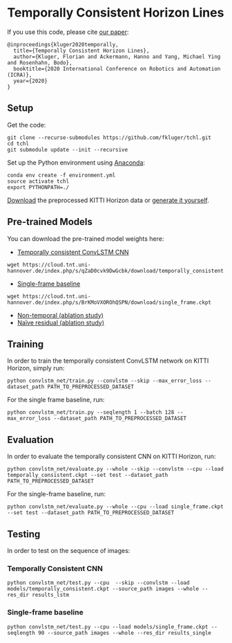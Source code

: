 # Temporally Consistent Horizon Lines

If you use this code, please cite [our paper](https://arxiv.org/abs/1907.10014):
```
@inproceedings{kluger2020temporally,
  title={Temporally Consistent Horizon Lines},
  author={Kluger, Florian and Ackermann, Hanno and Yang, Michael Ying and Rosenhahn, Bodo},
  booktitle={2020 International Conference on Robotics and Automation (ICRA)},
  year={2020}
}
```

## Setup
Get the code:
```
git clone --recurse-submodules https://github.com/fkluger/tchl.git
cd tchl
git submodule update --init --recursive
```

Set up the Python environment using [Anaconda](https://www.anaconda.com/): 
```
conda env create -f environment.yml
source activate tchl
export PYTHONPATH=./
```

[Download](https://cloud.tnt.uni-hannover.de/index.php/s/YPWqXyD7Hm5c71u) the preprocessed KITTI Horizon data or [generate it yourself](https://github.com/fkluger/kitti_horizon).

## Pre-trained Models

You can download the pre-trained model weights here:
* [Temporally consistent ConvLSTM CNN](https://cloud.tnt.uni-hannover.de/index.php/s/qZaD0cvk9DwGcbk)
```
wget https://cloud.tnt.uni-hannover.de/index.php/s/qZaD0cvk9DwGcbk/download/temporally_consistent.ckpt
```
* [Single-frame baseline](https://cloud.tnt.uni-hannover.de/index.php/s/BrKMoVXOROhQSPN)
```
wget https://cloud.tnt.uni-hannover.de/index.php/s/BrKMoVXOROhQSPN/download/single_frame.ckpt
```
* [Non-temporal (ablation study)](https://cloud.tnt.uni-hannover.de/index.php/s/38Tnb9E1Yh7Ye8q)
* [Naïve residual (ablation study)](https://cloud.tnt.uni-hannover.de/index.php/s/2rOJUtScXfCXvkG)


## Training

In order to train the temporally consistent ConvLSTM network on KITTI Horizon, simply run:
```
python convlstm_net/train.py --convlstm --skip --max_error_loss --dataset_path PATH_TO_PREPROCESSED_DATASET 
```

For the single frame baseline, run:
```
python convlstm_net/train.py --seqlength 1 --batch 128 --max_error_loss --dataset_path PATH_TO_PREPROCESSED_DATASET 
```

## Evaluation
In order to evaluate the temporally consistent CNN on KITTI Horizon, run:
```
python convlstm_net/evaluate.py --whole --skip --convlstm --cpu --load temporally_consistent.ckpt --set test --dataset_path PATH_TO_PREPROCESSED_DATASET
```
For the single-frame baseline, run:
```
python convlstm_net/evaluate.py --whole --cpu --load single_frame.ckpt --set test --dataset_path PATH_TO_PREPROCESSED_DATASET
```

## Testing
In order to test on the sequence of images:

### Temporally Consistent CNN
```
python convlstm_net/test.py --cpu  --skip --convlstm --load models/temporally_consistent.ckpt --source_path images --whole --res_dir results_lstm
```

### Single-frame baseline
```
python convlstm_net/test.py --cpu --load models/single_frame.ckpt --seqlength 90 --source_path images --whole --res_dir results_single
```